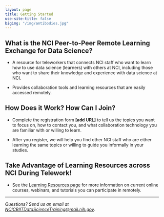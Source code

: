 ```yaml
---
layout: page
title: Getting Started
use-site-title: false
bigimg: "/img/antibodies.jpg"
---
```


## What is the NCI Peer-to-Peer Remote Learning Exchange for Data Science?

* A resource for teleworkers that connects NCI staff who want to learn how to use data science (learners) with others at NCI, including those who want to share their knowledge and experience with data science at NCI.

* Provides collaboration tools and learning resources that are easily accessed remotely.

## How Does it Work? How Can I Join?

* Complete the registration form **[add URL]** to tell us the topics you want to focus on, how to contact you, and what collaboration technology you are familiar with or willing to learn.

* After you register, we will help you find other NCI staff who are either learning the same topics or willing to guide you informally in your studies.

## Take Advantage of Learning Resources across NCI During Telework!

* See the [Learning Resources page](../resources) for more information on current online courses, webinars, and tutorials you can participate in remotely.

---
*Questions? Send us an email at [NCICBIITDataScienceTraining@mail.nih.gov](mailto:NCICBIITDataScienceTraining@mail.nih.gov).*
